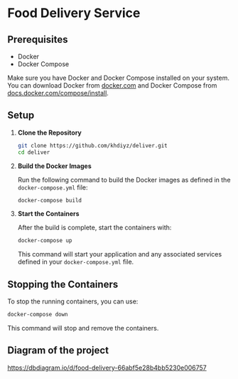 # Food Delivery Service

## Prerequisites

- Docker
- Docker Compose

Make sure you have Docker and Docker Compose installed on your system. You can download Docker from [docker.com](https://www.docker.com/products/docker-desktop) and Docker Compose from [docs.docker.com/compose/install](https://docs.docker.com/compose/install/).

## Setup

1. **Clone the Repository**

   ```bash
   git clone https://github.com/khdiyz/deliver.git
   cd deliver
   ```

2. **Build the Docker Images**

   Run the following command to build the Docker images as defined in the `docker-compose.yml` file:

   ```bash
   docker-compose build
   ```

3. **Start the Containers**

   After the build is complete, start the containers with:

   ```bash
   docker-compose up
   ```

   This command will start your application and any associated services defined in your `docker-compose.yml` file.


## Stopping the Containers

To stop the running containers, you can use:

```bash
docker-compose down
```

This command will stop and remove the containers.

## Diagram of the project

https://dbdiagram.io/d/food-delivery-66abf5e28b4bb5230e006757
